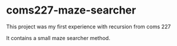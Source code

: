 # coms227-maze-searcher

This project was my first experience with recursion from coms 227

It contains a small maze searcher method.
